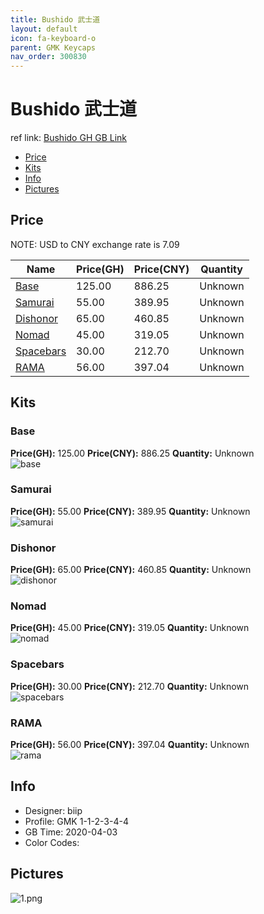 ```yaml
---
title: Bushido 武士道
layout: default
icon: fa-keyboard-o
parent: GMK Keycaps
nav_order: 300830
---
```


# Bushido 武士道

ref link: [Bushido GH GB Link](https://geekhack.org/index.php?topic=105425.0)  
* [Price](#price)  
* [Kits](#kits)  
* [Info](#info)  
* [Pictures](#pictures)  


## Price  

NOTE: USD to CNY exchange rate is 7.09

| Name          | Price(GH)    |  Price(CNY) | Quantity |
| ------------- | ------------ |  ---------- | -------- |
|[Base](#base)|125.00|886.25|Unknown|
|[Samurai](#samurai)|55.00|389.95|Unknown|
|[Dishonor](#dishonor)|65.00|460.85|Unknown|
|[Nomad](#nomad)|45.00|319.05|Unknown|
|[Spacebars](#spacebars)|30.00|212.70|Unknown|
|[RAMA](#rama)|56.00|397.04|Unknown|


## Kits  
### Base  
**Price(GH):** 125.00    **Price(CNY):** 886.25    **Quantity:** Unknown  
<img src="{{ 'assets/images/gmk-keycaps/bushido/kits_pics/base.png' | relative_url }}" alt="base" class="image featured">

### Samurai  
**Price(GH):** 55.00    **Price(CNY):** 389.95    **Quantity:** Unknown  
<img src="{{ 'assets/images/gmk-keycaps/bushido/kits_pics/samurai.png' | relative_url }}" alt="samurai" class="image featured">

### Dishonor  
**Price(GH):** 65.00    **Price(CNY):** 460.85    **Quantity:** Unknown  
<img src="{{ 'assets/images/gmk-keycaps/bushido/kits_pics/dishonor.png' | relative_url }}" alt="dishonor" class="image featured">

### Nomad  
**Price(GH):** 45.00    **Price(CNY):** 319.05    **Quantity:** Unknown  
<img src="{{ 'assets/images/gmk-keycaps/bushido/kits_pics/nomad.png' | relative_url }}" alt="nomad" class="image featured">

### Spacebars  
**Price(GH):** 30.00    **Price(CNY):** 212.70    **Quantity:** Unknown  
<img src="{{ 'assets/images/gmk-keycaps/bushido/kits_pics/spacebars.png' | relative_url }}" alt="spacebars" class="image featured">

### RAMA  
**Price(GH):** 56.00    **Price(CNY):** 397.04    **Quantity:** Unknown  
<img src="{{ 'assets/images/gmk-keycaps/bushido/kits_pics/rama.png' | relative_url }}" alt="rama" class="image featured">


## Info  
* Designer: biip  
* Profile: GMK 1-1-2-3-4-4  
* GB Time: 2020-04-03  
* Color Codes:  


## Pictures  
<img src="{{ 'assets/images/gmk-keycaps/bushido/rendering_pics/1.png' | relative_url }}" alt="1.png" class="image featured">
